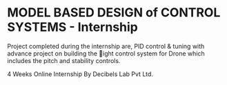 # MODEL BASED DESIGN of CONTROL SYSTEMS - Internship
Project completed during the internship are, PID control & tuning with advance project on building the 􀃖ight control system for Drone which includes the pitch and stability controls.

<p>
  4 Weeks Online Internship By Decibels Lab Pvt Ltd.
</p>
